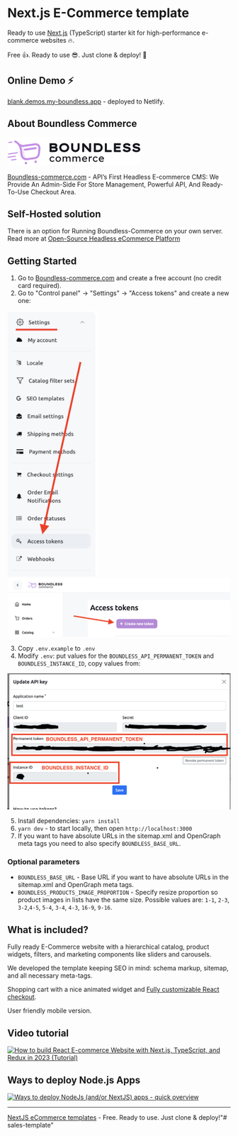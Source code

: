 # Next.js E-Commerce template

Ready to use [Next.js](https://nextjs.org) (TypeScript) starter kit for high-performance 
e-commerce websites 🔥.

Free 👍. Ready to use 😎. Just clone & deploy! 🤘

## Online Demo ⚡️

[blank.demos.my-boundless.app](https://blank.demos.my-boundless.app/) - deployed to Netlify.

## About Boundless Commerce

![Boundless-commerce.com](assets/logo.svg)

[Boundless-commerce.com](https://boundless-commerce.com/) - API’s First Headless E-commerce CMS: We Provide An 
Admin-Side For Store Management, Powerful API, And Ready-To-Use Checkout Area.

## Self-Hosted solution

There is an option for Running Boundless-Commerce on your own server. Read more at [Open-Source Headless eCommerce Platform](https://boundless-commerce.com/open-source)

## Getting Started

1. Go to [Boundless-commerce.com](https://boundless-commerce.com/) and create a free account (no credit card required).
2. Go to "Control panel" -> "Settings" -> "Access tokens" and create a new one: 

![](assets/settings-menu.png)
![](assets/create-access-token-btn.png)

3. Copy `.env.example` to `.env`
4. Modify `.env`: put values for the `BOUNDLESS_API_PERMANENT_TOKEN` and `BOUNDLESS_INSTANCE_ID`, copy values from:

![](assets/copy-credentials.png)

5. Install dependencies: `yarn install`
6. `yarn dev` - to start locally, then open `http://localhost:3000`
7. If you want to have absolute URLs in the sitemap.xml and OpenGraph meta tags 
you need to also specify `BOUNDLESS_BASE_URL`.

### Optional parameters

- `BOUNDLESS_BASE_URL` - Base URL if you want to have absolute 
URLs in the sitemap.xml and OpenGraph meta tags.
- `BOUNDLESS_PRODUCTS_IMAGE_PROPORTION` - Specify resize proportion so product images in lists have 
the same size. Possible values are: `1-1`, `2-3`, `3-2`,`4-5`, `5-4`, `3-4`, `4-3`, `16-9`, `9-16`.

## What is included?

Fully ready E-Commerce website with a hierarchical catalog, product widgets, 
filters, and marketing components like sliders and carousels.

We developed the template keeping SEO in mind: schema markup, sitemap, and 
all necessary meta-tags.

Shopping cart with a nice animated widget and [Fully customizable React checkout](https://github.com/kirill-zhirnov/boundless-checkout-react).

User friendly mobile version.

## Video tutorial

[![How to build React E-commerce Website with Next.js, TypeScript, and Redux in 2023 (Tutorial)](https://img.youtube.com/vi/BOZRLereGig/0.jpg)](https://youtu.be/BOZRLereGig "How to build React E-commerce Website with Next.js, TypeScript, and Redux in 2023 (Tutorial)")

## Ways to deploy Node.js Apps

[![Ways to deploy NodeJs (and/or NextJS) apps - quick overview](https://img.youtube.com/vi/pRj0o-B57O4/0.jpg)](https://www.youtube.com/watch?v=pRj0o-B57O4 " Ways to deploy NodeJs (and/or NextJS) apps - quick overview")

---

[NextJS eCommerce templates](https://boundless-commerce.com/templates) - Free. Ready to use. Just clone & deploy!"# sales-template" 
